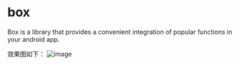 # box
Box is a library that provides a convenient integration of popular functions in your android app.

效果图如下：
![image]()